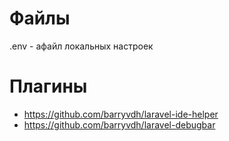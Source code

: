 # Файлы

.env - aфайл локальных настроек

# Плагины

- https://github.com/barryvdh/laravel-ide-helper
- https://github.com/barryvdh/laravel-debugbar
